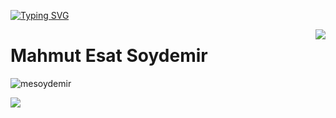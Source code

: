 [![Typing SVG](https://readme-typing-svg.herokuapp.com/?lines=Welcome+to+My+GitHub+profile)](https://git.io/typing-svg)

<img align='right' src="https://github-readme-stats.vercel.app/api?username=mesoydemir&show_icons=true">

# Mahmut Esat Soydemir
<p align="left"> <img src="https://komarev.com/ghpvc/?username=mesoydemir" alt="mesoydemir" /> </p>

[![](https://img.shields.io/github/followers/mesoydemir?style=social)](https://www.github.com/mesoydemir)

